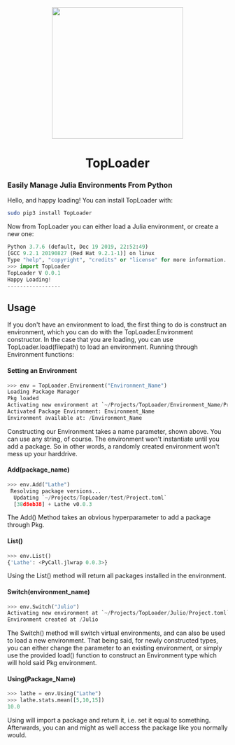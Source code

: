 <div align="center"><img src="https://github.com/emmettgb/TopLoader/blob/0.0.1/toploader.jpg" width="300" /><h1>TopLoader</h1></div>



### Easily Manage Julia Environments From Python
Hello, and happy loading! You can install TopLoader with:
```bash
sudo pip3 install TopLoader
```
Now from TopLoader you can either load a Julia environment, or create a new one:
```python
Python 3.7.6 (default, Dec 19 2019, 22:52:49) 
[GCC 9.2.1 20190827 (Red Hat 9.2.1-1)] on linux
Type "help", "copyright", "credits" or "license" for more information.
>>> import TopLoader
TopLoader V 0.0.1
Happy Loading!
-----------------
```
## Usage
If you don't have an environment to load, the first thing to do is construct an environment, which you can do with the TopLoader.Environment constructor. In the case that you are loading, you can use TopLoader.load(filepath) to load an environment. Running through Environment functions:
#### Setting an Environment
```python
>>> env = TopLoader.Environment("Environment_Name")
Loading Package Manager
Pkg loaded
Activating new environment at `~/Projects/TopLoader/Environment_Name/Project.toml`
Activated Package Environment: Environment_Name
Environment available at: /Environment_Name
```
Constructing our Environment takes a name parameter, shown above. 
You can use any string, of course. 
The environment won't instantiate until you add a package. 
So in other words, a randomly created environment won't mess up your harddrive.
#### Add(package_name)
```python
>>> env.Add("Lathe")
 Resolving package versions...
  Updating `~/Projects/TopLoader/test/Project.toml`
  [38d8eb38] + Lathe v0.0.3

```
The Add() Method takes an obvious hyperparameter to add a package through Pkg.
#### List()
```python 
>>> env.List()
{'Lathe': <PyCall.jlwrap 0.0.3>}
```
Using the List() method will return all packages installed in the environment.
#### Switch(environment_name)
```python
>>> env.Switch("Julio")
Activating new environment at `~/Projects/TopLoader/Julio/Project.toml`
Environment created at /Julio

```
The Switch() method will switch virtual environments, and can also be used to load a new environment. That being said, for newly constructed types, you can either change the parameter to an existing environment, or simply use the provided load() function to construct an Environment type which will hold said Pkg environment.
#### Using(Package_Name)
```python
>>> lathe = env.Using("Lathe")
>>> lathe.stats.mean([5,10,15])
10.0
```
Using will import a package and return it, i.e. set it equal to something. Afterwards, you can and might as well access the package like you normally would.

